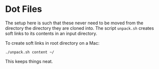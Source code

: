# Dot Files

The setup here is such that these never need to be moved from the directory the directory they are cloned into. The script `unpack.sh` creates soft links to its contents in an input directory.

To create soft links in root directory on a Mac:

```
./unpack.sh content ~/
```

This keeps things neat.

